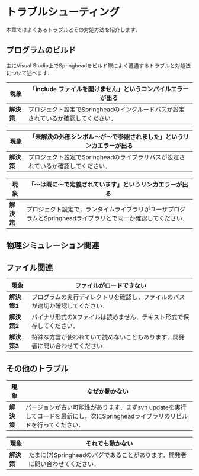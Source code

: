# トラブルシューティング

本章ではよくあるトラブルとその対処方法を紹介します．





## プログラムのビルド
主にVisual Studio上でSpringheadをビルド際によく遭遇するトラブルと対処法について述べます．


|**現象**| 「include ファイルを開けません」というコンパイルエラーが出る |
|---|---|
|**解決策**| プロジェクト設定でSpringheadのインクルードパスが設定されているか確認してください．|


|**現象**| 「未解決の外部シンボル～が～で参照されました」というリンカエラーが出る |
|---|---|
|**解決策**| プロジェクト設定でSpringheadのライブラリパスが設定されているか確認してください．|


|**現象**| 「～は既に～で定義されています」というリンカエラーが出る|
|---|---|
|**解決策**| プロジェクト設定で，ランタイムライブラリがユーザプログラムとSpringheadライブラリとで同一か確認してください．|

## 物理シミュレーション関連

## ファイル関連



|**現象**| ファイルがロードできない|
|---|---|
|**解決策1**| プログラムの実行ディレクトリを確認し，ファイルのパスが適切か確認してください．|
|**解決策2**| バイナリ形式のXファイルは読めません．テキスト形式で保存してください．|
|**解決策3**| 特殊な方言が使われていて読めないこともあります．開発者に問い合わせてください．|

## その他のトラブル



|**現象**|  なぜか動かない|
|---|---|
|**解決策**| バージョンが古い可能性があります．まずsvn updateを実行してコードを最新にし，次にSpringheadライブラリのリビルドを行ってください．|


|**現象**|  それでも動かない|
|---|---|
|**解決策**| たまに(?)Springheadのバグであることがあります．開発者に問い合わせてください．|
